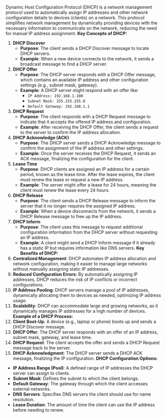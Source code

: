 Dynamic Host Configuration Protocol (DHCP) is a network management protocol used to automatically assign IP addresses and other network configuration details to devices (clients) on a network. This protocol simplifies network management by dynamically providing devices with the necessary information to communicate on the network, reducing the need for manual IP address assignment.
**Key Concepts of DHCP:**
1. **DHCP Discover**
    - **Purpose**: The client sends a DHCP Discover message to locate DHCP servers.
    - **Example**: When a new device connects to the network, it sends a broadcast message to find a DHCP server.
2. **DHCP Offer**
    - **Purpose**: The DHCP server responds with a DHCP Offer message, which contains an available IP address and other configuration settings (e.g., subnet mask, gateway).
    - **Example**: A DHCP server might respond with an offer like:
        - `IP Address: 192.168.1.100`
        - `Subnet Mask: 255.255.255.0`
        - `Default Gateway: 192.168.1.1`
3. **DHCP Request**
    - **Purpose**: The client responds with a DHCP Request message to indicate that it accepts the offered IP address and configuration.
    - **Example**: After receiving the DHCP Offer, the client sends a request to the server to confirm the IP address allocation.
4. **DHCP Acknowledge (ACK)**
    - **Purpose**: The DHCP server sends a DHCP Acknowledge message to confirm the assignment of the IP address and other settings.
    - **Example**: Once the server receives the DHCP Request, it sends an ACK message, finalizing the configuration for the client.
5. **Lease Time**
    - **Purpose**: DHCP clients are assigned an IP address for a certain period, known as the lease time. After the lease expires, the client must renew the lease or request a new IP address.
    - **Example**: The server might offer a lease for 24 hours, meaning the client must renew the lease every 24 hours.
6. **DHCP Release**
    - **Purpose**: The client sends a DHCP Release message to inform the server that it no longer requires the assigned IP address.
    - **Example**: When a device disconnects from the network, it sends a DHCP Release message to free up the IP address.
7. **DHCP Inform**
    - **Purpose**: The client uses this message to request additional configuration information from the DHCP server without requesting an IP address.
    - **Example**: A client might send a DHCP Inform message if it already has a static IP but requires information like DNS servers.
**Key Benefits of DHCP:**
1. **Centralized Management**: DHCP automates IP address allocation and network configuration, making it easier to manage large networks without manually assigning static IP addresses.
2. **Reduced Configuration Errors**: By automatically assigning IP addresses, DHCP reduces the risk of IP conflicts or incorrect configurations.
3. **IP Address Pooling**: DHCP servers manage a pool of IP addresses, dynamically allocating them to devices as needed, optimizing IP address usage.
4. **Scalability**: DHCP can accommodate large and growing networks, as it dynamically manages IP addresses for a high number of devices.
**Example of a DHCP Process:**
5. **Client Boot-Up**: A device (e.g., laptop or phone) boots up and sends a DHCP Discover message.
6. **DHCP Offer**: The DHCP server responds with an offer of an IP address, subnet mask, gateway, and lease time.
7. **DHCP Request**: The client accepts the offer and sends a DHCP Request message back to the server.
8. **DHCP Acknowledgment**: The DHCP server sends a DHCP ACK message, finalizing the IP configuration.
**DHCP Configuration Options:**
- **IP Address Range (Pool)**: A defined range of IP addresses the DHCP server can assign to clients.
- **Subnet Mask**: Defines the subnet to which the client belongs.
- **Default Gateway**: The gateway through which the client accesses external networks.
- **DNS Servers**: Specifies DNS servers the client should use for name resolution.
- **Lease Duration**: The amount of time the client can use the IP address before needing to renew.
